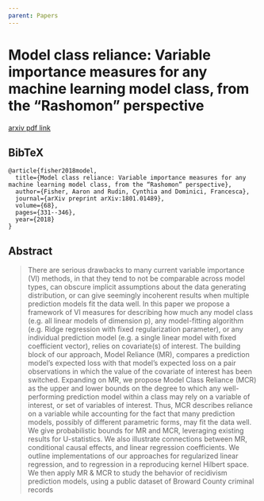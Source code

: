 ```yaml
---
parent: Papers
---
```


# Model class reliance: Variable importance measures for any machine learning model class, from the “Rashomon” perspective

[arxiv pdf link](https://arxiv.org/pdf/1801.01489v1)

## BibTeX
```
@article{fisher2018model,
  title={Model class reliance: Variable importance measures for any machine learning model class, from the “Rashomon” perspective},
  author={Fisher, Aaron and Rudin, Cynthia and Dominici, Francesca},
  journal={arXiv preprint arXiv:1801.01489},
  volume={68},
  pages={331--346},
  year={2018}
}
```

## Abstract

> There are serious drawbacks to many current variable importance (VI) methods, in that they tend to not
be comparable across model types, can obscure implicit assumptions about the data generating distribution,
or can give seemingly incoherent results when multiple prediction models fit the data well. In this paper
we propose a framework of VI measures for describing how much any model class (e.g. all linear models of
dimension p), any model-fitting algorithm (e.g. Ridge regression with fixed regularization parameter), or any
individual prediction model (e.g. a single linear model with fixed coefficient vector), relies on covariate(s) of
interest. The building block of our approach, Model Reliance (MR), compares a prediction model’s expected
loss with that model’s expected loss on a pair observations in which the value of the covariate of interest has
been switched. Expanding on MR, we propose Model Class Reliance (MCR) as the upper and lower bounds on
the degree to which any well-performing prediction model within a class may rely on a variable of interest, or
set of variables of interest. Thus, MCR describes reliance on a variable while accounting for the fact that many
prediction models, possibly of different parametric forms, may fit the data well. We give probabilistic bounds
for MR and MCR, leveraging existing results for U-statistics. We also illustrate connections between MR,
conditional causal effects, and linear regression coefficients. We outline implementations of our approaches
for regularized linear regression, and to regression in a reproducing kernel Hilbert space. We then apply MR
& MCR to study the behavior of recidivism prediction models, using a public dataset of Broward County
criminal records





